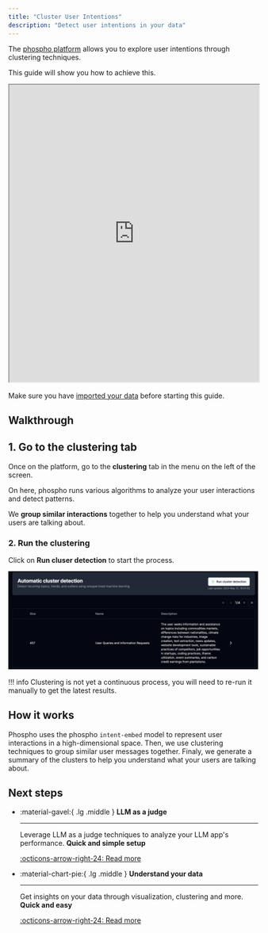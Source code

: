 ```yaml
---
title: "Cluster User Intentions"
description: "Detect user intentions in your data"
---
```


The [phospho platform](https://phospho.ai/) allows you to explore user intentions through clustering techniques.

This guide will show you how to achieve this.

<iframe
  width="100%"
  height="600px"
  src="https://www.youtube.com/embed/WwvBXJieiW0?si=q--tDY1iqON0GHo5"
  allowFullScreen
></iframe>

Make sure you have [imported your data](/docs/guides/getting-started) before starting this guide.

## Walkthrough

## 1. Go to the clustering tab

Once on the platform, go to the **clustering** tab in the menu on the left of the screen.

On here, phospho runs various algorithms to analyze your user interactions and detect patterns.

We **group similar interactions** together to help you understand what your users are talking about.

### 2. Run the clustering

Click on **Run cluser detection** to start the process.

![Clusters](../images/guides/user-intentions/clusters.png)
 
!!! info
    Clustering is not yet a continuous process, you will need to re-run it
    manually to get the latest results.

## How it works

Phospho uses the phospho `intent-embed` model to represent user interactions in a high-dimensional space. Then, we use clustering techniques to group similar user messages together.
Finaly, we generate a summary of the clusters to help you understand what your users are talking about.

## Next steps

<div class="grid cards" markdown>

-   :material-gavel:{ .lg .middle } __LLM as a judge__

    ---

    Leverage LLM as a judge techniques to analyze your LLM app's performance. **Quick and simple setup**

    [:octicons-arrow-right-24: Read more](#)

-   :material-chart-pie:{ .lg .middle } __Understand your data__

    ---

    Get insights on your data through visualization, clustering and more. **Quick and easy**

    [:octicons-arrow-right-24: Read more](#)

</div>
